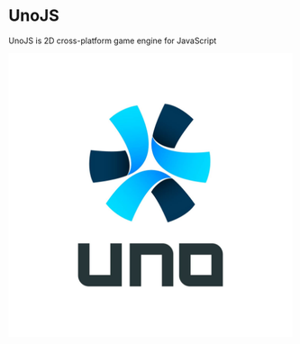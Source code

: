 # UnoJS
UnoJS is 2D cross-platform game engine for JavaScript

![UnoJS](https://github.com/ivertex/uno/blob/master/assets/logo1.jpg)
